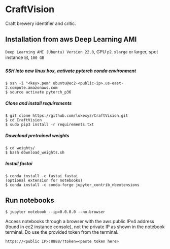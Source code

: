 # CraftVision
Craft brewery identifier and critic.


## Installation from aws Deep Learning AMI
`Deep Learning AMI (Ubuntu) Version 22.0`, GPU `p2.xlarge` or larger, spot instance :ballot_box_with_check:, `100 GB`

##### SSH into new linux box, activate pytorch conda environment
    $ ssh -i "<key>.pem" ubuntu@ec2-<public-ip>.us-east-2.compute.amazonaws.com
    $ source activate pytorch_p36
    
##### Clone and install requirements
    $ git clone https://github.com/lukexyz/CraftVision.git
    $ cd CraftVision
    $ sudo pip3 install -r requirements.txt

##### Download pretrained weights
    $ cd weights/
    $ bash download_weights.sh

##### Install fastai
    $ conda install -c fastai fastai
    (optional extension for notebooks)
    $ conda install -c conda-forge jupyter_contrib_nbextensions
    
## Run notebooks
    $ jupyter notebook --ip=0.0.0.0 --no-browser
Access notebooks through a browser with the aws public IPv4 address (found in ec2 instance console), not the private IP as shown in the notebook terminal. Do use the provided token from the terminal.

    https://<public IP>:8888/?token=<paste token here>
